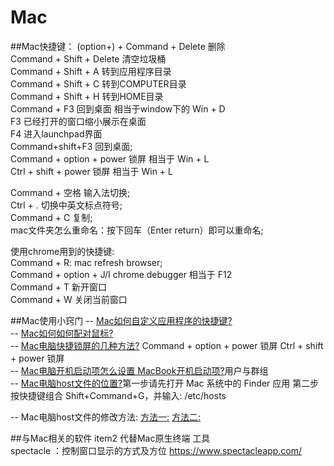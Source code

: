 # Mac
##Mac快捷键：
(option+) + Command + Delete  删除   
Command + Shift + Delete  清空垃圾桶   
Command + Shift + A  转到应用程序目录    
Command + Shift + C  转到COMPUTER目录   
Command + Shift + H  转到HOME目录  
Command + F3  回到桌面  相当于window下的 Win + D  
F3 已经打开的窗口缩小展示在桌面  
F4 进入launchpad界面  
Command+shift+F3  回到桌面;  
Command + option + power  锁屏  相当于 Win + L  
Ctrl + shift + power 锁屏  相当于 Win + L  

Command + 空格  输入法切换;  
Ctrl + . 切换中英文标点符号;  
Command + C 复制;  
mac文件夹怎么重命名：按下回车（Enter return）即可以重命名;  

使用chrome用到的快捷键:  
Command + R:  mac refresh browser;  
Command + option + J/I chrome debugger 相当于 F12  
Command + T 新开窗口  
Command + W 关闭当前窗口  

##Mac使用小窍门
-- [Mac如何自定义应用程序的快捷键?](http://www.macx.cn/thread-2133104-1-1.html)   
-- [Mac如何如何配对鼠标?](http://www.pc6.com/edu/80989.html)  
-- [Mac电脑快捷锁屏的几种方法?](http://jingyan.baidu.com/article/495ba84107f25538b30ede04.html) Command + option + power  锁屏 Ctrl + shift + power 锁屏  
-- [Mac电脑开机启动项怎么设置 MacBook开机启动项?](http://jingyan.baidu.com/article/c35dbcb0cc8d238916fcbcfb.html)用户与群组  
-- [Mac电脑host文件的位置?](http://jingyan.baidu.com/article/0eb457e50554d603f1a90514.html)第一步请先打开 Mac 系统中的 Finder 应用 第二步按快捷键组合 Shift+Command+G，并输入: /etc/hosts  

-- Mac电脑host文件的修改方法:
[方法一:](http://jingyan.baidu.com/article/72ee561a538655e16038df59.html) 
[方法二:](http://blog.csdn.net/fanjunxi1990/article/details/21532655) 

##与Mac相关的软件
item2  代替Mac原生终端 工具  
spectacle ：控制窗口显示的方式及方位  https://www.spectacleapp.com/   
